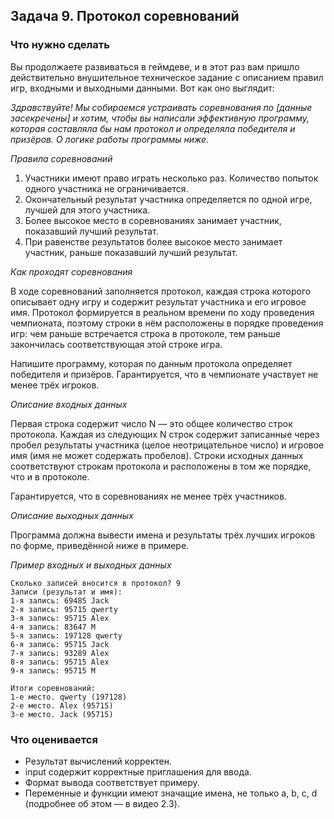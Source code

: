 ## Задача 9. Протокол соревнований
### Что нужно сделать
Вы продолжаете развиваться в геймдеве, и в этот раз вам пришло действительно внушительное техническое задание с описанием правил игр, входными и выходными данными. Вот как оно выглядит:

*Здравствуйте! Мы собираемся устраивать соревнования по [данные засекречены] и хотим, чтобы вы написали эффективную программу, которая составляла бы нам протокол и определяла победителя и призёров. О логике работы программы ниже.*

*Правила соревнований*

1. Участники имеют право играть несколько раз. Количество попыток одного участника не ограничивается. 
1. Окончательный результат участника определяется по одной игре, лучшей для этого участника.
1. Более высокое место в соревнованиях занимает участник, показавший лучший результат.
1. При равенстве результатов более высокое место занимает участник, раньше показавший лучший результат.

*Как проходят соревнования*

В ходе соревнований заполняется протокол, каждая строка которого описывает одну игру и содержит результат участника и его игровое имя. Протокол формируется в реальном времени по ходу проведения чемпионата, поэтому строки в нём расположены в порядке проведения игр: чем раньше встречается строка в протоколе, тем раньше закончилась соответствующая этой строке игра.

Напишите программу, которая по данным протокола определяет победителя и призёров. Гарантируется, что в чемпионате участвует не менее трёх игроков.

*Описание входных данных*

Первая строка содержит число N — это общее количество строк протокола. Каждая из следующих N строк содержит записанные через пробел результаты участника (целое неотрицательное число) и игровое имя (имя не может содержать пробелов). Строки исходных данных соответствуют строкам протокола и расположены в том же порядке, что и в протоколе.

Гарантируется, что в соревнованиях не менее трёх участников.

*Описание выходных данных*

Программа должна вывести имена и результаты трёх лучших игроков по форме, приведённой ниже в примере.

*Пример входных и выходных данных*

```
Сколько записей вносится в протокол? 9
Записи (результат и имя):
1-я запись: 69485 Jack 
2-я запись: 95715 qwerty 
3-я запись: 95715 Alex 
4-я запись: 83647 M
5-я запись: 197128 qwerty 
6-я запись: 95715 Jack 
7-я запись: 93289 Alex 
8-я запись: 95715 Alex 
9-я запись: 95715 M

Итоги соревнований:
1-е место. qwerty (197128)
2-е место. Alex (95715)
3-е место. Jack (95715)
```
### Что оценивается
- Результат вычислений корректен.
- input содержит корректные приглашения для ввода. 
- Формат вывода соответствует примеру.
- Переменные и функции имеют значащие имена, не только a, b, c, d (подробнее об этом — в видео 2.3).


